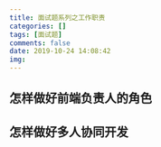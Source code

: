 ```yaml
---
title: 面试题系列之工作职责
categories: []
tags: [面试题]
comments: false
date: 2019-10-24 14:08:42
img:
---
```

## 怎样做好前端负责人的角色

## 怎样做好多人协同开发
